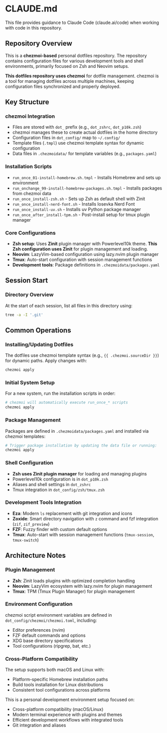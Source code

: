 # CLAUDE.md

This file provides guidance to Claude Code (claude.ai/code) when working with code in this repository.

## Repository Overview

This is a **chezmoi-based** personal dotfiles repository. The repository contains configuration files for various development tools and shell environments, primarily focused on Zsh and Neovim setups.

**This dotfiles repository uses chezmoi** for dotfile management. chezmoi is a tool for managing dotfiles across multiple machines, keeping configuration files synchronized and properly deployed.

## Key Structure

### chezmoi Integration
- Files are stored with `dot_` prefix (e.g., `dot_zshrc`, `dot_p10k.zsh`)
- chezmoi manages these to create actual dotfiles in the home directory
- Configuration files in `dot_config/` map to `~/.config/`
- Template files (`.tmpl`) use chezmoi template syntax for dynamic configuration
- Data files in `.chezmoidata/` for template variables (e.g., `packages.yaml`)

### Installation Scripts
- `run_once_01-install-homebrew.sh.tmpl` - Installs Homebrew and sets up environment
- `run_onchange_99-install-homebrew-packages.sh.tmpl` - Installs packages from chezmoi data
- `run_once_install-zsh.sh` - Sets up Zsh as default shell with Zinit
- `run_once_install-nerd-font.sh` - Installs Iosevka Nerd Font
- `run_once_install-uv.sh` - Installs uv Python package manager
- `run_once_after_install-tpm.sh` - Post-install setup for tmux plugin manager

### Core Configurations
- **Zsh setup**: Uses **Zinit** plugin manager with Powerlevel10k theme. **This Zsh configuration uses Zinit** for plugin management and loading.
- **Neovim**: LazyVim-based configuration using lazy.nvim plugin manager
- **Tmux**: Auto-start configuration with session management functions
- **Development tools**: Package definitions in `.chezmoidata/packages.yaml`

## Session Start

### Directory Overview
At the start of each session, list all files in this directory using:
```bash
tree -a -I '.git'
```

## Common Operations

### Installing/Updating Dotfiles
The dotfiles use chezmoi template syntax (e.g., `{{ .chezmoi.sourceDir }}`) for dynamic paths. Apply changes with:
```bash
chezmoi apply
```

### Initial System Setup
For a new system, run the installation scripts in order:
```bash
# chezmoi will automatically execute run_once_* scripts
chezmoi apply
```

### Package Management
Packages are defined in `.chezmoidata/packages.yaml` and installed via chezmoi templates:
```bash
# Trigger package installation by updating the data file or running:
chezmoi apply
```

### Shell Configuration
- **Zsh uses Zinit plugin manager** for loading and managing plugins
- Powerlevel10k configuration is in `dot_p10k.zsh`
- Aliases and shell settings in `dot_zshrc`
- Tmux integration in `dot_config/zsh/tmux.zsh`

### Development Tools Integration
- **Eza**: Modern `ls` replacement with git integration and icons
- **Zoxide**: Smart directory navigation with `z` command and fzf integration (`zif`, `zif_preview`)
- **FZF**: Fuzzy finder with custom default options
- **Tmux**: Auto-start with session management functions (`tmux-session`, `tmux-switch`)

## Architecture Notes

### Plugin Management
- **Zsh**: Zinit loads plugins with optimized completion handling
- **Neovim**: LazyVim ecosystem with lazy.nvim for plugin management
- **Tmux**: TPM (Tmux Plugin Manager) for plugin management

### Environment Configuration
 chezmoi script environment variables are defined in `dot_config/chezmoi/chezmoi.toml`, including:
- Editor preferences (nvim)
- FZF default commands and options
- XDG base directory specifications
- Tool configurations (ripgrep, bat, etc.)

### Cross-Platform Compatibility
The setup supports both macOS and Linux with:
- Platform-specific Homebrew installation paths
- Build tools installation for Linux distributions
- Consistent tool configurations across platforms

This is a personal development environment setup focused on:
- Cross-platform compatibility (macOS/Linux)
- Modern terminal experience with plugins and themes
- Efficient development workflows with integrated tools
- Git integration and aliases